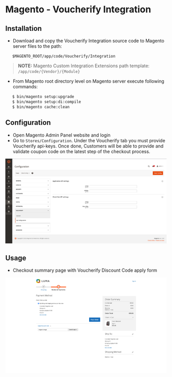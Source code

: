 # Magento - Voucherify Integration

## Installation

 - Download and copy the Voucherify Integration source code to Magento server files to the path:
 ```
    $MAGENTO_ROOT/app/code/Voucherify/Integration
 ```
 > **NOTE:** Magento Custom Integration Extensions path template: `/app/code/{Vendor}/{Module}`

 - From Magento root directory level on Magento server execute following commands:
 ```
    $ bin/magento setup:upgrade
    $ bin/magento setup:di:compile
    $ bin/magento cache:clean
 ```

## Configuration

 - Open Magento Admin Panel website and login
 - Go to `Stores/Configuration`. Under the Voucherify tab you must provide Voucherify api-keys. Once done, Customers will be able to provide and validate coupon code on the latest step of the checkout process.

 <p align="center" >
  <img src="./docs/images/magento-configuration.png" />
</p>

## Usage

 - Checkout summary page with Voucherify Discount Code apply form

<p align="center" >
  <img src="./docs/images/magento-checkout.png" />
</p>